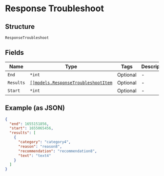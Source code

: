 
# Response Troubleshoot

## Structure

`ResponseTroubleshoot`

## Fields

| Name | Type | Tags | Description |
|  --- | --- | --- | --- |
| `End` | `*int` | Optional | - |
| `Results` | [`[]models.ResponseTroubleshootItem`](../../doc/models/response-troubleshoot-item.md) | Optional | - |
| `Start` | `*int` | Optional | - |

## Example (as JSON)

```json
{
  "end": 1655151856,
  "start": 1655065456,
  "results": [
    {
      "category": "category4",
      "reason": "reason8",
      "recommendation": "recommendation8",
      "text": "text4"
    }
  ]
}
```

